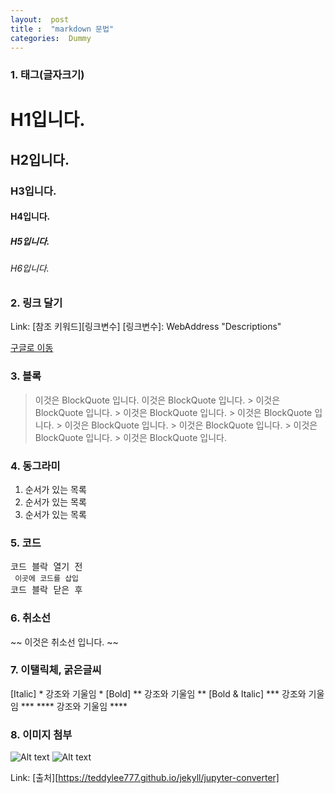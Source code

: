 ```yaml
---
layout:  post
title :  "markdown 문법"
categories:  Dummy
---
```

### 1. 태그(글자크기)

# H1입니다.
## H2입니다.
### H3입니다.
#### H4입니다.
##### H5입니다.
###### H6입니다.


### 2. 링크 달기

Link: [참조 키워드][링크변수]
[링크변수]: WebAddress "Descriptions"

[구글로 이동](https://google.com)



### 3. 블록

> 이것은 BlockQuote 입니다.
> 이것은 BlockQuote 입니다.
	> 이것은 BlockQuote 입니다.
	> 이것은 BlockQuote 입니다.
	> 이것은 BlockQuote 입니다.
		> 이것은 BlockQuote 입니다.
		> 이것은 BlockQuote 입니다.
		> 이것은 BlockQuote 입니다.
		> 이것은 BlockQuote 입니다.
    
    
### 4. 동그라미

1. 순서가 있는 목록
2. 순서가 있는 목록
3. 순서가 있는 목록



### 5. 코드

<pre>코드 블락 열기 전 
<code> 이곳에 코드를 삽입</code> 
코드 블락 닫은 후</pre>



### 6. 취소선

~~ 이것은 취소선 입니다. ~~



### 7. 이탤릭체, 굵은글씨


[Italic]          * 강조와 기울임 *
[Bold]           ** 강조와 기울임 **
[Bold & Italic] *** 강조와 기울임 ***
               **** 강조와 기울임 ****
               
               

### 8. 이미지 첨부

![Alt text](/images/logo.png)
![Alt text](/images/logo.png "Optional title")

Link: [출처][https://teddylee777.github.io/jekyll/jupyter-converter]



